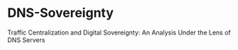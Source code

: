 # DNS-Sovereignty
Traffic Centralization and Digital Sovereignty: An Analysis Under the Lens of DNS Servers
